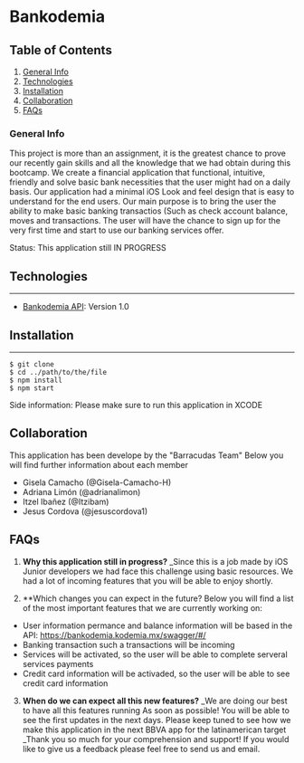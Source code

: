 # Bankodemia

## Table of Contents
1. [General Info](#general-info)
2. [Technologies](#technologies)
3. [Installation](#installation)
4. [Collaboration](#collaboration)
5. [FAQs](#faqs)

### General Info


This project is more than an assignment, it is the greatest chance to prove our recently gain skills and all the knowledge that we had obtain during this bootcamp. We create a financial application that functional, intuitive, friendly and solve basic bank necessities that the user might had on a daily basis.
Our application had a minimal iOS Look and feel design that is easy to understand for the end users. Our main purpose is to bring the user the ability to make basic banking transactios (Such as check account balance, moves and transactions. The user will have the chance to sign up for the very first time and start to use our banking services offer. 

Status: This application still IN PROGRESS


## Technologies

***

* [Bankodemia API](https://bankodemia.kodemia.mx/swagger/#/): Version 1.0 

## Installation
***

```
$ git clone 
$ cd ../path/to/the/file
$ npm install
$ npm start
```
Side information: Please make sure to run this application in XCODE

## Collaboration


This application has been develope by the "Barracudas Team" Below you will find further information about each member 

* Gisela Camacho (@Gisela-Camacho-H)
* Adriana Limón (@adrianalimon)
* Itzel Ibañez (@Itzibam)
* Jesus Cordova (@jesuscordova1)


## FAQs

1. **Why this application still in progress?**
_Since this is a job made by iOS Junior developers we had face this challenge using basic resources. We had a lot of incoming features that you will be able to enjoy shortly. 

2. **Which changes you can expect in the future? 
Below you will find a list of the most important features that we are currently working on:
* User information permance and balance information will be based in the API: https://bankodemia.kodemia.mx/swagger/#/
* Banking transaction such a transactions will be incoming
* Services will be activated, so the user will be able to complete serveral services payments
*  Credit card information will be activaded, so the user will be able to see credit card information

3. **When do we can expect all this new features?**
_We are doing our best to have all this features running As soon as possible! You will be able to see the first updates in the next days. Please keep tuned to see how we make this application in the next BBVA app for the latinamerican target
_Thank you so much for your comprehension and support! If you would like to give us a feedback please feel free to send us and email. 
